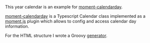 This year calendar is an example for 
[moment-calendarday](https://github.com/ChrLipp/moment-calendarday).

[moment-calendarday](https://github.com/ChrLipp/moment-calendarday) is a
Typescript Calendar class implemented as a [moment.js](https://www.npmjs.com/package/moment)
plugin which allows to config and access calendar day information.

For the HTML structure I wrote a Groovy [generator](https://gist.github.com/ChrLipp/6125be86571f08a5994a).
